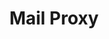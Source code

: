 ---
title: Mail Proxy
description: Documentation explaining how to configure NGINX and NGINX Plus as a proxy for various email protocols.
weight: 1000
menu:
  docs:
    parent: NGINX Plus
---